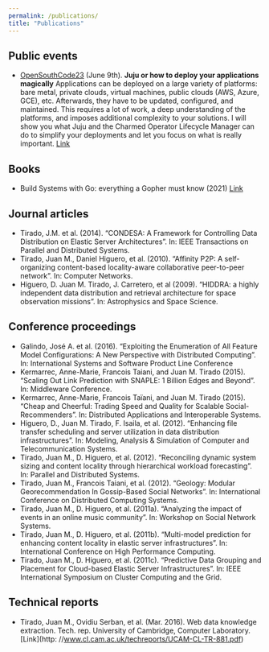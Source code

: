 ```yaml
---
permalink: /publications/
title: "Publications"
---
```


## Public events

* [OpenSouthCode23](https://www.opensouthcode.org/conferences/opensouthcode2023) (June 9th). **Juju or how to deploy your applications magically**
Applications can be deployed on a large variety of platforms: bare metal, private clouds, virtual machines, public clouds (AWS, Azure, GCE), etc. Afterwards, they have to be updated, configured, and maintained. This requires a lot of work, a deep understanding of the platforms, and imposes additional complexity to your solutions. I will show you what Juju and the Charmed Operator Lifecycle Manager can do to simplify your deployments and let you focus on what is really important.
[Link](https://www.opensouthcode.org/conferences/opensouthcode2023/program/proposals/549)


## Books

* Build Systems with Go: everything a Gopher must know (2021) [Link](/build-systems-with-go/)

## Journal articles

* Tirado, J.M. et al. (2014). “CONDESA: A Framework for Controlling Data Distribution on Elastic Server Architectures”. In: IEEE Transactions on Parallel and Distributed Systems.
* Tirado, Juan M., Daniel Higuero, et al. (2010). “Affinity P2P: A self-organizing content-based locality-aware collaborative peer-to-peer network”. In: Computer Networks.
* Higuero, D. Juan M. Tirado, J. Carretero, et al (2009). “HIDDRA: a highly independent data distribution and retrieval architecture for space observation missions”. In: Astrophysics and Space Science.

## Conference proceedings

* Galindo, José A. et al. (2016). “Exploiting the Enumeration of All Feature Model Configurations: A New Perspective with Distributed Computing”. In: International Systems and Software Product Line Conference
* Kermarrec, Anne-Marie, Francois Taiani, and Juan M. Tirado (2015). “Scaling Out Link Prediction with SNAPLE: 1 Billion Edges and Beyond”. In: Middleware Conference.
* Kermarrec, Anne-Marie, Francois Taïani, and Juan M. Tirado (2015). “Cheap and Cheerful: Trading Speed and Quality for Scalable Social-Recommenders”. In: Distributed Applications and Interoperable Systems.
* Higuero, D., Juan M. Tirado, F. Isaila, et al. (2012). “Enhancing file transfer scheduling and server utilization in data distribution infrastructures”. In: Modeling,
Analysis & Simulation of Computer and Telecommunication Systems.
* Tirado, Juan M., D. Higuero, et al. (2012). “Reconciling dynamic system sizing and content locality through hierarchical workload forecasting”. In: Parallel and Distributed Systems.
* Tirado, Juan M., Francois Taiani, et al. (2012). “Geology: Modular Georecommendation In Gossip-Based Social Networks”. In: International Conference on Distributed Computing Systems.
* Tirado, Juan M., D. Higuero, et al. (2011a). “Analyzing the impact of events in an online music community”. In: Workshop on Social Network Systems.
* Tirado, Juan M., D. Higuero, et al. (2011b). “Multi-model prediction for enhancing
content locality in elastic server infrastructures”. In: International Conference on High Performance Computing.
* Tirado, Juan M., D. Higuero, et al. (2011c). “Predictive Data Grouping and Placement for Cloud-based Elastic Server Infrastructures”. In: IEEE International Symposium on Cluster Computing and the Grid.

## Technical reports

* Tirado, Juan M., Ovidiu Serban, et al. (Mar. 2016). Web data knowledge extraction. Tech. rep. University of Cambridge, Computer Laboratory. [Link](http:
//www.cl.cam.ac.uk/techreports/UCAM-CL-TR-881.pdf)
